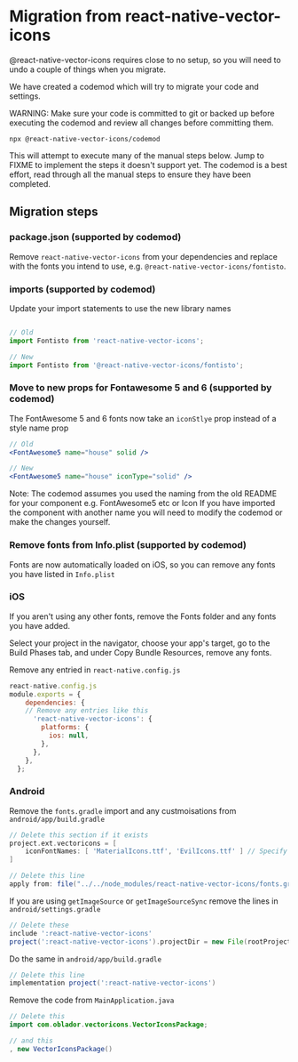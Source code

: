 # Migration from react-native-vector-icons

@react-native-vector-icons requires close to no setup, so you will need to undo a couple of things when you migrate.

We have created a codemod which will try to migrate your code and settings.

WARNING: Make sure your code is committed to git or backed up before executing the codemod and review all changes before committing them.

```
npx @react-native-vector-icons/codemod
```

This will attempt to execute many of the manual steps below. Jump to FIXME to implement the steps it doesn't support yet.
The codemod is a best effort, read through all the manual steps to ensure they have been completed.


## Migration steps

### package.json (supported by codemod)

Remove `react-native-vector-icons` from your dependencies and replace with the fonts you intend to use, e.g. `@react-native-vector-icons/fontisto`.

### imports (supported by codemod)

Update your import statements to use the new library names
```js

// Old
import Fontisto from 'react-native-vector-icons';

// New
import Fontisto from '@react-native-vector-icons/fontisto';
```

### Move to new props for Fontawesome 5 and 6 (supported by codemod)

The FontAwesome 5 and 6 fonts now take an `iconStlye` prop instead of a style name prop

```jsx
// Old
<FontAwesome5 name="house" solid />

// New
<FontAwesome5 name="house" iconType="solid" />
```

Note: The codemod assumes you used the naming from the old README for your component e.g. FontAwesome5 etc or Icon
If you have imported the component with another name you will need to modify the codemod or make the changes yourself.

### Remove fonts from Info.plist (supported by codemod)

Fonts are now automatically loaded on iOS, so you can remove any fonts you have listed in `Info.plist`


### iOS

If you aren't using any other fonts, remove the Fonts folder and any fonts you have added.

Select your project in the navigator, choose your app's target, go to the Build Phases tab, and under Copy Bundle Resources, remove any fonts.

Remove any entried in `react-native.config.js`

```js
react-native.config.js
module.exports = {
    dependencies: {
    // Remove any entries like this
      'react-native-vector-icons': {
        platforms: {
          ios: null,
        },
      },
    },
  };
```

### Android

Remove the `fonts.gradle` import and any custmoisations from `android/app/build.gradle`

```gradle
// Delete this section if it exists
project.ext.vectoricons = [
    iconFontNames: [ 'MaterialIcons.ttf', 'EvilIcons.ttf' ] // Specify font files
]

// Delete this line
apply from: file("../../node_modules/react-native-vector-icons/fonts.gradle")
```

If you are using `getImageSource` or `getImageSourceSync` remove the lines in `android/settings.gradle`
```gradle
// Delete these
include ':react-native-vector-icons'
project(':react-native-vector-icons').projectDir = new File(rootProject.projectDir, '../node_modules/react-native-vector-icons/android')
```

Do the same in `android/app/build.gradle`
```gradle
// Delete this line
implementation project(':react-native-vector-icons')
```

Remove the code from `MainApplication.java`
```java
// Delete this
import com.oblador.vectoricons.VectorIconsPackage;

// and this
, new VectorIconsPackage()
```
